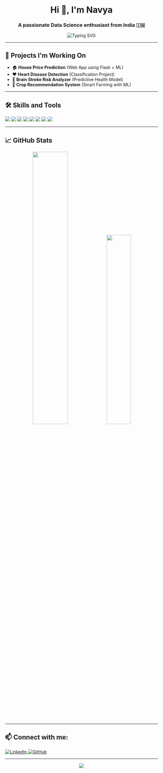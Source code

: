 <h1 align="center">Hi 👋, I'm Navya</h1>
<h3 align="center">A passionate Data Science enthusiast from India 🇮🇳</h3>

<p align="center">
  <img src="https://readme-typing-svg.herokuapp.com?font=Fira+Code&size=22&pause=1000&color=F70000&center=true&vCenter=true&multiline=true&width=800&height=100&lines=M.Tech+Data+Science+Student;Machine+Learning+%7C+Deep+Learning+%7C+AI+Researcher;Lifelong+Learner+%7C+Problem+Solver+%7C+Tech+Enthusiast" alt="Typing SVG" />
</p>

---

## 🚀 Projects I'm Working On
- 🏠 **House Price Prediction** (Web App using Flask + ML)
- ❤️ **Heart Disease Detection** (Classification Project)
- 🧠 **Brain Stroke Risk Analyzer** (Predictive Health Model)
- 🌾 **Crop Recommendation System** (Smart Farming with ML)

---

## 🛠️ Skills and Tools
<p align="left">
  <img src="https://img.shields.io/badge/Python-3670A0?style=for-the-badge&logo=python&logoColor=ffdd54" />
  <img src="https://img.shields.io/badge/Flask-000000?style=for-the-badge&logo=flask&logoColor=white" />
  <img src="https://img.shields.io/badge/HTML5-E34F26?style=for-the-badge&logo=html5&logoColor=white" />
  <img src="https://img.shields.io/badge/CSS3-1572B6?style=for-the-badge&logo=css3&logoColor=white" />
  <img src="https://img.shields.io/badge/Bootstrap-563D7C?style=for-the-badge&logo=bootstrap&logoColor=white" />
  <img src="https://img.shields.io/badge/SQL-4479A1?style=for-the-badge&logo=postgresql&logoColor=white" />
  <img src="https://img.shields.io/badge/Plotly-3F4F75?style=for-the-badge&logo=plotly&logoColor=white" />
  <img src="https://img.shields.io/badge/Seaborn-2E4C6D?style=for-the-badge&logo=seaborn&logoColor=white" />
</p>

---

## 📈 GitHub Stats
<p align="center">
  <img src="https://github-readme-stats.vercel.app/api?username=2025-navya&show_icons=true&theme=radical" width="48%" />
  <img src="https://github-readme-stats.vercel.app/api/top-langs/?username=2025-navya&layout=compact&theme=radical" width="40%" />
</p>

---

## 📫 Connect with me:
<p align="left">
<a href="https://www.linkedin.com/in/navya-boddepalli-ds/" target="blank">
<img align="center" src="https://img.shields.io/badge/LinkedIn-blue?style=for-the-badge&logo=linkedin&logoColor=white" alt="LinkedIn" />
</a>
<a href="https://github.com/2025-navya" target="blank"><img align="center" src="https://img.shields.io/badge/GitHub-000?style=for-the-badge&logo=github&logoColor=white" alt="GitHub" /></a>
</p>

---

<p align="center">
  <img src="https://capsule-render.vercel.app/api?type=waving&color=gradient&height=100&section=footer"/>
</p>

